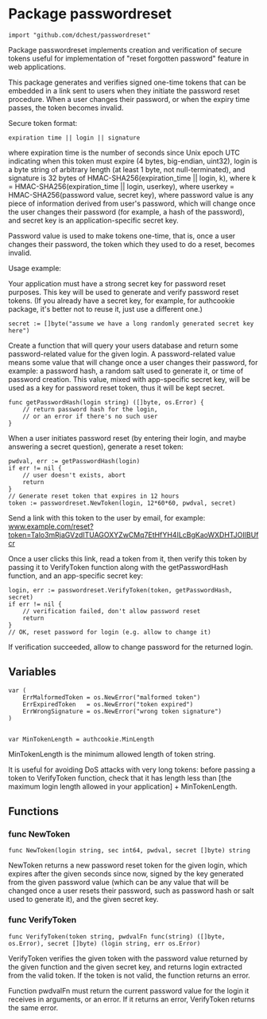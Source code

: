 Package passwordreset
=====================

	import "github.com/dchest/passwordreset"

Package passwordreset implements creation and verification of secure tokens
useful for implementation of "reset forgotten password" feature in web
applications.

This package generates and verifies signed one-time tokens that can be
embedded in a link sent to users when they initiate the password reset
procedure. When a user changes their password, or when the expiry time
passes, the token becomes invalid.

Secure token format:

	expiration time || login || signature

where expiration time is the number of seconds since Unix epoch UTC
indicating when this token must expire (4 bytes, big-endian, uint32), login
is a byte string of arbitrary length (at least 1 byte, not null-terminated),
and signature is 32 bytes of HMAC-SHA256(expiration_time || login, k), where
k = HMAC-SHA256(expiration_time || login, userkey), where userkey =
HMAC-SHA256(password value, secret key), where password value is any piece
of information derived from user's password, which will change once the user
changes their password (for example, a hash of the password), and secret key
is an application-specific secret key.

Password value is used to make tokens one-time, that is, once a user changes
their password, the token which they used to do a reset, becomes invalid.

Usage example:

Your application must have a strong secret key for password reset purposes.
This key will be used to generate and verify password reset tokens.  (If you
already have a secret key, for example, for authcookie package, it's better
not to reuse it, just use a different one.)

	secret := []byte("assume we have a long randomly generated secret key here")

Create a function that will query your users database and return some
password-related value for the given login.  A password-related value means
some value that will change once a user changes their password, for example:
a password hash, a random salt used to generate it, or time of password
creation.  This value, mixed with app-specific secret key, will be used as a
key for password reset token, thus it will be kept secret.

	func getPasswordHash(login string) ([]byte, os.Error) {
		// return password hash for the login,
		// or an error if there's no such user
	}

When a user initiates password reset (by entering their login, and maybe
answering a secret question), generate a reset token:

	pwdval, err := getPasswordHash(login)
	if err != nil {
		// user doesn't exists, abort
		return
	}
	// Generate reset token that expires in 12 hours
	token := passwordreset.NewToken(login, 12*60*60, pwdval, secret)

Send a link with this token to the user by email, for example:
www.example.com/reset?token=Talo3mRjaGVzdITUAGOXYZwCMq7EtHfYH4ILcBgKaoWXDHTJOIlBUfcr

Once a user clicks this link, read a token from it, then verify this token
by passing it to VerifyToken function along with the getPasswordHash
function, and an app-specific secret key:

	login, err := passwordreset.VerifyToken(token, getPasswordHash, secret)
	if err != nil {
		// verification failed, don't allow password reset
		return
	}
	// OK, reset password for login (e.g. allow to change it)

If verification succeeded, allow to change password for the returned login.


Variables
---------

	var (
	    ErrMalformedToken = os.NewError("malformed token")
	    ErrExpiredToken   = os.NewError("token expired")
	    ErrWrongSignature = os.NewError("wrong token signature")
	)


	var MinTokenLength = authcookie.MinLength

MinTokenLength is the minimum allowed length of token string.

It is useful for avoiding DoS attacks with very long tokens: before passing
a token to VerifyToken function, check that it has length less than [the
maximum login length allowed in your application] + MinTokenLength.


Functions
---------

### func NewToken

	func NewToken(login string, sec int64, pwdval, secret []byte) string
	
NewToken returns a new password reset token for the given login, which
expires after the given seconds since now, signed by the key generated from
the given password value (which can be any value that will be changed once a
user resets their password, such as password hash or salt used to generate
it), and the given secret key.

### func VerifyToken

	func VerifyToken(token string, pwdvalFn func(string) ([]byte, os.Error), secret []byte) (login string, err os.Error)
	
VerifyToken verifies the given token with the password value returned by the
given function and the given secret key, and returns login extracted from
the valid token. If the token is not valid, the function returns an error.

Function pwdvalFn must return the current password value for the login it
receives in arguments, or an error. If it returns an error, VerifyToken
returns the same error.

